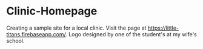 # Clinic-Homepage
Creating a sample site for a local clinic. Visit the page at https://little-titans.firebaseapp.com/. 
Logo designed by one of the student's at my wife's school. 